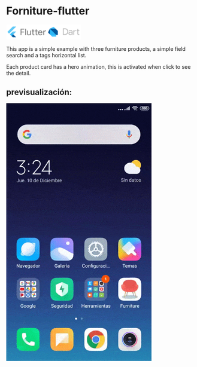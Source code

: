 # Forniture-flutter

<img src="https://github.com/DalexisValencia/logos-for-readme/blob/main/flutter/flutter-dart-830.png" alt="drawing" width="200"/>

This app is a simple example with three furniture products, a simple field search and a tags horizontal list.  

Each product card has a hero animation, this is activated when click to see the detail.

## previsualización:

![Alt Text](https://github.com/DalexisValencia/Forniture-flutter/blob/develop/video/Screenrecorder-2020-12-10-15-24-34-468.gif)


